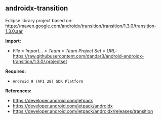 ## androidx-transition

Eclipse library project based on:<br/>
https://maven.google.com/androidx/transition/transition/1.3.0/transition-1.3.0.aar

**Import:**
- _File > Import... > Team > Team Project Set > URL:_<br/>
  https://raw.githubusercontent.com/dandar3/android-androidx-transition/1.3.0/.projectset

**Requires:**
- `Android 9 (API 28) SDK Platform`

**References:**
- https://developer.android.com/jetpack
- https://developer.android.com/jetpack/androidx
- https://developer.android.com/jetpack/androidx/releases/transition